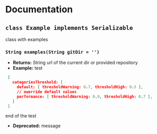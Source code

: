 # Documentation

## `class Example implements Serializable`

class with examples

### `String examples(String gitDir = '')`

 * **Returns:** String url of the current dir or provided repository
 * **Example:** test
```json
 [
   categoriesThreshold: [
     default: [ thresholdWarning: 0.7, thresholdHigh: 0.5 ],
     // owerride default values
     performance: [ thresholdWarning: 0.9, thresholdHigh: 0.7 ],
   ]
 ]
```
end of the test
 * **Deprecated:** message
